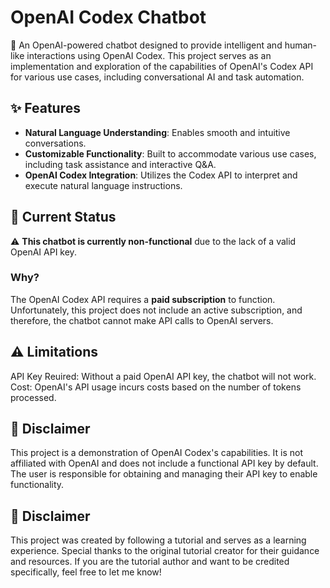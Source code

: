 # OpenAI Codex Chatbot

🤖 An OpenAI-powered chatbot designed to provide intelligent and human-like interactions using OpenAI Codex. This project serves as an implementation and exploration of the capabilities of OpenAI's Codex API for various use cases, including conversational AI and task automation.

## ✨ Features
- **Natural Language Understanding**: Enables smooth and intuitive conversations.
- **Customizable Functionality**: Built to accommodate various use cases, including task assistance and interactive Q&A.
- **OpenAI Codex Integration**: Utilizes the Codex API to interpret and execute natural language instructions.

## 🚧 Current Status
⚠️ **This chatbot is currently non-functional** due to the lack of a valid OpenAI API key.

### Why?
The OpenAI Codex API requires a **paid subscription** to function. Unfortunately, this project does not include an active subscription, and therefore, the chatbot cannot make API calls to OpenAI servers.

## ⚠️ Limitations
API Key Reuired: Without a paid OpenAI API key, the chatbot will not work.
Cost: OpenAI's API usage incurs costs based on the number of tokens processed.

## 📢 Disclaimer
This project is a demonstration of OpenAI Codex's capabilities. It is not affiliated with OpenAI and does not include a functional API key by default. The user is responsible for obtaining and managing their API key to enable functionality.

## 📢 Disclaimer
This project was created by following a tutorial and serves as a learning experience. Special thanks to the original tutorial creator for their guidance and resources. If you are the tutorial author and want to be credited specifically, feel free to let me know!
